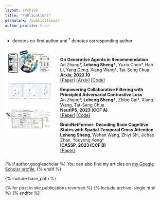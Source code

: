 ```yaml
---
layout: archive
title: "Publications"
permalink: /publications/
author_profile: true
---
```


* denotes co-first author and <sup>&#8224;</sup> denotes corresponding author

<!-- <img src='../paper_imgs/AdvInfoNCE.png' style='float:left;width:280px;height:160px;margin-left:20px;margin-right:20px'/>
**Empowering Collaborative Filtering with Principled Adversarial Contrastive Loss**  
An Zhang\*, **Leheng Sheng\***, Zhibo Cai<sup>&#8224;</sup>, Xiang Wang, Tat-Seng Chua  
**NeurIPS, 2023** [[Paper](https://neurips.cc/virtual/2023/poster/71149)] [[Code](https://github.com/LehengTHU/AdvInfoNCE)]  

<img src='../paper_imgs/BrainNetFormer.png' style='float:left;width:280px;height:160px;margin-left:20px;margin-right:20px'/>
**BrainNetFormer: Decoding Brain Cognitive States with Spatial-Temporal Cross Attention**  
**Leheng Sheng**, Wehan Wang, Zhiyi Shi, Jichao Zhan, Youyong Kong<sup>&#8224;</sup>  
**ICASSP, 2023** [[Paper](https://ieeexplore.ieee.org/abstract/document/10094655)] 

<img src='../paper_imgs/Agent4Rec.png' style='float:left;width:280px;height:160px;margin-left:20px;margin-right:20px'/>
**On Generative Agents in Recommendation**  
An Zhang\*, **Leheng Sheng\***, Yuxin Chen\*, Hao Li, Yang Deng, Xiang Wang<sup>&#8224;</sup>, Tat-Seng Chua
**Arxiv, 2023.10** [[Paper](https://arxiv.org/pdf/2310.10108.pdf)] [[Arxiv](https://arxiv.org/abs/2310.10108)] [[Code](https://github.com/LehengTHU/Agent4Rec)]   -->

<div style="display: flex; flex-direction: row;">
  <div style="flex: 1;">
    <img src="../paper_imgs/agent4rec.png" style="width: 100%; height: auto;">
    <img src="../paper_imgs/AdvInfoNCE.png" style="width: 100%; height: auto;">
    <img src="../paper_imgs/BrainNetFormer.png" style="width: 100%; height: auto;">
  </div>
  <div style="flex: 2; padding-left: 20px;">
    <br>
    <p><strong>On Generative Agents in Recommendation</strong><br>
    An Zhang*, <strong>Leheng Sheng*</strong>, Yuxin Chen*, Hao Li, Yang Deng, Xiang Wang†, Tat-Seng Chua<br>
    <strong>Arxiv, 2023.10</strong><br>
    <a href="https://arxiv.org/pdf/2310.10108.pdf">[Paper]</a> <a href="https://arxiv.org/abs/2310.10108">[Arxiv]</a> <a href="https://github.com/LehengTHU/Agent4Rec">[Code]</a></p>
    <p><strong>Empowering Collaborative Filtering with Principled Adversarial Contrastive Loss</strong><br>
    An Zhang*, <strong>Leheng Sheng*</strong>, Zhibo Cai†, Xiang Wang, Tat-Seng Chua<br>
    <strong>NeurIPS, 2023 (CCF A)</strong><br>
    <a href="https://neurips.cc/virtual/2023/poster/71149">[Paper]</a> <a href="https://github.com/LehengTHU/AdvInfoNCE">[Code]</a></p>
    <p><strong>BrainNetFormer: Decoding Brain Cognitive States with Spatial-Temporal Cross Attention</strong><br>
    <strong>Leheng Sheng</strong>, Wehan Wang, Zhiyi Shi, Jichao Zhan, Youyong Kong†<br>
    <strong>ICASSP, 2023 (CCF B)</strong><br>
    <a href="https://ieeexplore.ieee.org/abstract/document/10094655">[Paper]</a></p>

  </div>
</div>

{% if author.googlescholar %}
  You can also find my articles on <u><a href="{{author.googlescholar}}">my Google Scholar profile</a>.</u>
{% endif %}

{% include base_path %}

{% for post in site.publications reversed %}
  {% include archive-single.html %}
{% endfor %}
